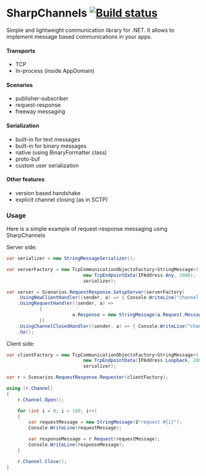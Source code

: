 # SharpChannels [![Build status](https://ci.appveyor.com/api/projects/status/923senof89ihceqy?svg=true)](https://ci.appveyor.com/project/VictorScherbakov/sharpchannels)
Simple and lightweight communication library for .NET. It allows to implement message based communications in your apps.

#### Transports
- TCP
- In-process (inside AppDomain)

#### Scenarios
- publisher-subscriber
- request-response
- freeway messaging

#### Serialization
- built-in for text messages
- built-in for binary messages
- native (using BinaryFormatter class)
- proto-buf
- custom user serialization

#### Other features
- version based handshake
- explicit channel closing (as in SCTP)

### Usage
Нere is a simple example of request-response messaging using SharpChannels

Server side:
```c#
var serializer = new StringMessageSerializer();

var serverFactory = new TcpCommunicationObjectsFactory<StringMessage>(
                            new TcpEndpointData(IPAddress.Any, 2000), 
                            serializer);

var server = Scenarios.RequestResponse.SetupServer(serverFactory)
    .UsingNewClientHandler((sender, a) => { Console.WriteLine("channel opened"); })
    .UsingRequestHandler((sender, a) => 
            { 
                        a.Response = new StringMessage(a.Request.Message.Replace("request", "response")); 
            })
    .UsingChannelClosedHandler((sender, a) => { Console.WriteLine("channel closed"); })
    .Go();

```

Client side:
```c#
var clientFactory = new TcpCommunicationObjectsFactory<StringMessage>(
                            new TcpEndpointData(IPAddress.Loopback, 2000), 
                            serializer);

var r = Scenarios.RequestResponse.Requester(clientFactory);

using (r.Channel)
{
    r.Channel.Open();

    for (int i = 0; i < 100; i++)
    {
        var requestMessage = new StringMessage($"request #{i}");
        Console.WriteLine(requestMessage);

        var responseMessage = r.Request(requestMessage);
        Console.WriteLine(responseMessage);
    }

    r.Channel.Close();
}
```
